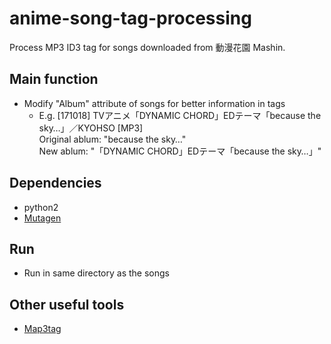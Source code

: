 # anime-song-tag-processing

Process MP3 ID3 tag for songs downloaded from 動漫花園 Mashin.

## Main function

- Modify "Album" attribute of songs for better information in tags  
  - E.g. [171018] TVアニメ「DYNAMIC CHORD」EDテーマ「because the sky…」／KYOHSO [MP3]  
Original ablum: "because the sky…"  
New ablum: "「DYNAMIC CHORD」EDテーマ「because the sky…」"

## Dependencies

- python2
- [Mutagen](http://mutagen.readthedocs.io/en/latest/index.html)

## Run

- Run in same directory as the songs

## Other useful tools

- [Map3tag](https://www.mp3tag.de/en/)

